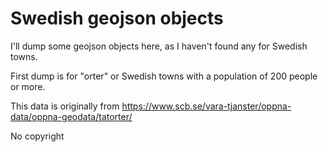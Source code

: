 # Swedish geojson objects

I'll dump some geojson objects here, as I haven't found any for Swedish
towns.

First dump is for "orter" or Swedish towns with a population of 200 people
or more.

This data is originally from https://www.scb.se/vara-tjanster/oppna-data/oppna-geodata/tatorter/

No copyright
